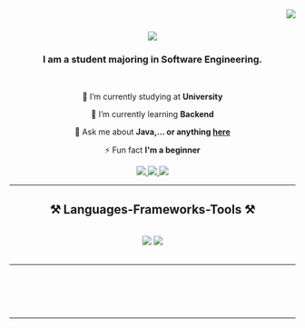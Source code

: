 <img align="right" src="https://visitor-badge.laobi.icu/badge?page_id=nhuxuanviet.nhuxuanviet" />

<h1 align="center">
    <img src="https://readme-typing-svg.herokuapp.com/?font=Righteous&size=35&center=true&vCenter=true&width=500&height=70&duration=4000&lines=Hi+There!+👋+I'm+Xuan+Viet!;" />
</h1>

<h3 align="center">I am a student majoring in Software Engineering.</h3>

<br/>

<div align="center">
 
 🔭 I’m currently studying at **University**
 
 🌱 I’m currently learning **Backend**

💬 Ask me about **Java,... or anything [here](https://github.com/nhuxuanviet)**

⚡ Fun fact **I'm a beginner**

 </div>
 
<div align="center"> 
  <a href="mailto:nhuxuanviet27102004@gmail.com">
    <img src="https://img.shields.io/badge/Gmail-333333?style=for-the-badge&logo=gmail&logoColor=red" />
  </a>
  <a href="https://www.facebook.com/vietvippro.04" target="_blank">
    <img src="https://img.shields.io/badge/Facebook-0077B5?style=for-the-badge&logo=facebook&logoColor=white" target="_blank" />
  </a>
  <a href="https://nhuxuanviet.github.io" target="_blank">
     <img src="https://img.shields.io/badge/Portfolio-FF5722?style=for-the-badge&logo=todoist&logoColor=white" target="_blank" /> <!-- sqlite, safari, google-chrome are other good icon options -->
  </a>
</div>

 <hr/>
 
<h2 align="center">⚒️ Languages-Frameworks-Tools ⚒️</h2>
<br/>
<div align="center">
    <img src="https://skillicons.dev/icons?i=html,css,vscode,github" />
    <img src="https://skillicons.dev/icons?i=javascript,c,java,mysql" /><br>
</div>

<br/>
<hr/>

<!--<div align="center">
  <h2>🐍 My Contributions 🐍</h2>
  <br>
  <img alt="snake eating my contributions" src="https://raw.githubusercontent.com/salesp07/salesp07/output/github-contribution-grid-snake.svg" />
  
  <br/><br/><br/>
</div>

<hr/>

<br>
<div align=center>
<!--   <img width=390 src="https://github-readme-streak-stats-nhuxuanviet.vercel.app/?user=nhuxuanviet&count_private=true&theme=react&border_radius=10" alt="streak stats"/>
  <img width=390 src="https://github-readme-stats-nhuxuanviet.vercel.app/api?username=nhuxuanviet&count_private=true&show_icons=true&theme=react&rank_icon=github&border_radius=10" alt="readme stats" /> -->
  <br/>
<!--  <img width=325 align="center" src="https://github-readme-stats-salesp07.vercel.app/api/top-langs/?username=nhuxuanviet&hide=HTML&langs_count=8&layout=compact&theme=react&border_radius=10&size_weight=0.5&count_weight=0.5&exclude_repo=github-readme-stats" alt="top langs" />
</div> -->

<br/><br/>

<hr/>

<br/>

<div align="center">
<!-- <a><img height='64' style='border:0px;height:64px;' src='https://storage.ko-fi.com/cdn/kofi1.png?v=3' border='0' alt='Get money' /></a> -->
</div>
<br/>
